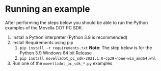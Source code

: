 # Running an example
After performing the steps below you should be able to run the Python examples
of the Movella DOT PC SDK.

 1. Install a Python interpreter (Python 3.9 is recommended)
 2. Install Requirements using pip
    1. `pip install -r requirements.txt`
    **Note:** The step below is for the Python 3.9 Windows 64 bit Release
    2. `pip install movelladot_pc_sdk-2021.1.0-cp39-none-win_amd64.whl`
 3. Run one of the `movelladot_pc_sdk_*.py` examples
